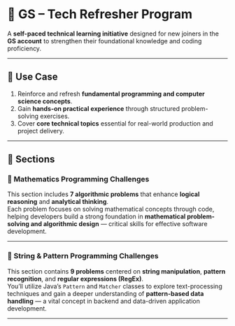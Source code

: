 # 🧠 GS – Tech Refresher Program

A **self-paced technical learning initiative** designed for new joiners in the **GS account** to strengthen their foundational knowledge and coding proficiency.

---

## 🚀 Use Case
1. Reinforce and refresh **fundamental programming and computer science concepts**.
2. Gain **hands-on practical experience** through structured problem-solving exercises.
3. Cover **core technical topics** essential for real-world production and project delivery.

---

## 📘 Sections

### 🧩 Mathematics Programming Challenges
This section includes **7 algorithmic problems** that enhance **logical reasoning** and **analytical thinking**.  
Each problem focuses on solving mathematical concepts through code, helping developers build a strong foundation in **mathematical problem-solving and algorithmic design** — critical skills for effective software development.

---

### 🧵 String & Pattern Programming Challenges
This section contains **9 problems** centered on **string manipulation**, **pattern recognition**, and **regular expressions (RegEx)**.  
You’ll utilize Java’s `Pattern` and `Matcher` classes to explore text-processing techniques and gain a deeper understanding of **pattern-based data handling** — a vital concept in backend and data-driven application development.

---
